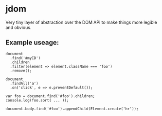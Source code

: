 # jdom
Very tiny layer of abstraction over the DOM API to make things more legible and obvious.

Example useage:
---

    document
      .find('#myID')
      .children
      .filter(element => element.className === 'foo')
      .remove();
      
    document
      .findAll('a')
      .on('click', e => e.preventDefault());
      
    var foo = document.find('#foo').children;
    console.log(foo.sort( ... ));
    
    document.body.find('#foo').appendChild(Element.create('hr'));
    
